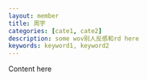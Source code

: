 ```yaml
---
layout: member
title: 周宇
categories: [cate1, cate2]
description: some wov别人反感和rd here
keywords: keyword1, keyword2
---
```


Content here

